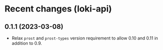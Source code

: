 Recent changes (loki-api)
=========================

0.1.1 (2023-03-08)
------------------

- Relax `prost` and `prost-types` version requirement to allow 0.10 and 0.11 in
  addition to 0.9.
